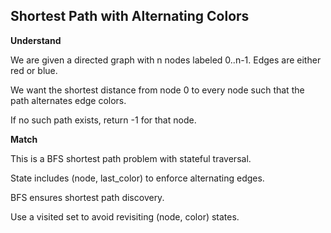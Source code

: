 ## Shortest Path with Alternating Colors
**Understand**

We are given a directed graph with n nodes labeled 0..n-1. Edges are either red or blue.

We want the shortest distance from node 0 to every node such that the path alternates edge colors.

If no such path exists, return -1 for that node.

**Match**

This is a BFS shortest path problem with stateful traversal.

State includes (node, last_color) to enforce alternating edges.

BFS ensures shortest path discovery.

Use a visited set to avoid revisiting (node, color) states.